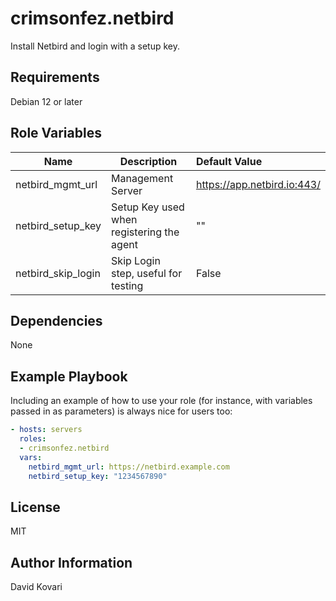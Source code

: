 crimsonfez.netbird
=========

Install Netbird and login with a setup key.

Requirements
------------

Debian 12 or later

Role Variables
--------------


| Name               | Description                               | Default Value               |
| -------------------- | ------------------------------------------- | :---------------------------- |
| netbird_mgmt_url   | Management Server                         | https://app.netbird.io:443/ |
| netbird_setup_key  | Setup Key used when registering the agent | ""                          |
| netbird_skip_login | Skip Login step, useful for testing       | False                       |

Dependencies
------------

None

Example Playbook
----------------

Including an example of how to use your role (for instance, with variables passed in as parameters) is always nice for users too:

```yaml
- hosts: servers
  roles:
  - crimsonfez.netbird
  vars:
    netbird_mgmt_url: https://netbird.example.com
    netbird_setup_key: "1234567890"
```

License
---

MIT

Author Information
------------------

David Kovari

